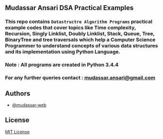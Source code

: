 ## Mudassar Ansari DSA Practical Examples

### This repo contains `Datastructre Algorithm Programs` practical example codes that cover topics like Time complexity, Recursion, Singly Linklist, Doubly Linklist, Stack, Queue, Tree, BinaryTree and tree traversals which help a Computer Science Programmer to understand concepts of various data structures and its implementation using Python Language.

### Note : All programs are created in Python 3.4.4

### For any further queries contact : mudassar.ansari@gmail.com

## Authors

- [@mudassar-web](https://github.com/mudassar-web)

## License

[MIT License](LICENSE)